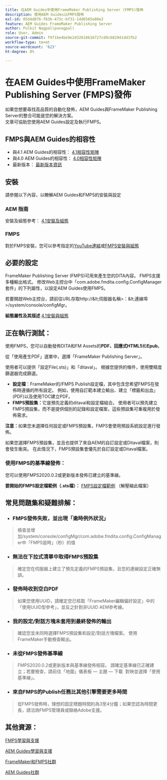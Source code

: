 ```yaml
---
title: 在AEM Guides中使用FrameMaker Publishing Server (FMPS)發佈
description: 使用AEM Guides以FMPS發佈
exl-id: 05d4d876-f83b-473c-bf31-14d6565e80e2
feature: AEM Guides FrameMaker Publishing Server
author: Pulkit Nagpal(punagpal)
role: User, Admin
source-git-commit: f971be4be9e2d32618616727cd9c682941dd3fb2
workflow-type: tm+mt
source-wordcount: '623'
ht-degree: 0%

---
```


# 在AEM Guides中使用FrameMaker Publishing Server (FMPS)發佈

如果您想要尋找高品質的自動化發佈，AEM Guides與FrameMaker Publishing Server的整合可能是您的解決方案。\
文章可協助您使用AEM Guides設定及執行FMPS。

## FMPS與AEM Guides的相容性

- 與4.1 AEM Guides的相容性： [4.1相容性矩陣](https://experienceleague.adobe.com/docs/experience-manager-guides-learn/tutorials/release-info/release-notes/on-prem-release-notes/release-notes-4.1.html?lang=en/#compatibility-matrix)
- 與4.0 AEM Guides的相容性： [4.0相容性矩陣](https://helpx.adobe.com/xml-documentation-for-experience-manager/release-note/release-notes-xml-documentation-solution-4-0.html/#Compatibility%20matrix)
- 最新版本： [最新版本資訊](https://experienceleague.adobe.com/docs/experience-manager-guides-learn/tutorials/release-info/latest-release-info.html?lang=en)

## 安裝

請參閱以下內容，以瞭解AEM Guides和FMPS的安裝與設定

### AEM 指南

安裝及組態參考： [4.1安裝及組態](https://helpx.adobe.com/content/dam/help/en/xml-documentation-solution/4-1-2/Adobe-Experience-Manager-Guides_Installation-Configuration-Guide_EN.pdf)

### FMPS

對於FMPS安裝，您可以參考指定的[YouTube連結](https://www.youtube.com/watch?v=2deelyM5VA8&amp;t)或[FMPS安裝與組態](https://help.adobe.com/en_US/framemaker/server/index.html#t=fmps-user-guide%2Finstall_config_fmps.html%23install_config_fmps&amp;rhtocid=_2)

## 必要的設定

FrameMaker Publishing Server (FMPS)可用來產生您的DITA內容。 FMPS支援多種輸出格式。 修改Web主控台中「com.adobe.fmdita.config.ConfigManager套件」的下列屬性，以設定AEM Guides使用FMPS。

若要開啟Web主控台，請前往URL存取http://\&lt;伺服器名稱\>：\&lt;連線埠\>/system/console/configMgr。

**組態屬性及其描述** [4.1安裝與組態](https://helpx.adobe.com/content/dam/help/en/xml-documentation-solution/4-1-2/Adobe-Experience-Manager-Guides_Installation-Configuration-Guide_EN.pdf#page=89)

## 正在執行測試：

使用FMPS，您可以自動發佈DITA和FM Assets的&#x200B;**PDF、回應式HTML5**&#x200B;和&#x200B;**Epub**。

從「使用產生PDF」選單中，選擇「FrameMaker Publishing Server」。

使用者可以提供「設定File(.sts)」和「ditaval」。 根據您提供的條件，使用雙精度篩選器完成篩選。

- **設定檔**：FrameMaker的/FMPS Publish設定檔，其中包含您希望FMPS在發佈時遵循的所有設定。 例如，使用自訂範本建立輸出、建立「標籤和出血」(PDF)以及使用TOC建立PDF。
- **FMPS預設集：**&#x200B;它是預先定義的ditaval和設定檔組合。 使用者可以預先建立FMPS預設集，而不是提供個別的記錄和設定檔案，這些預設集可重複用於發佈需求。

**注意：**&#x200B;如果您未選擇任何設定或FMPS預設集，FMPS會使用預設系統設定進行發佈。

如果您選擇FMPS預設集，並且也提供了來自AEM的自訂設定或Ditaval檔案，則會發生衝突。 在此情況下，FMPS預設集會優先於自訂設定或Ditaval檔案。

### 使用FMPS的基準線發佈：

您可以使用FMPS2020.0.2或更新版本發佈已建立的基準線。

**要開始的FMPS設定檔範例（.sts檔）：** [FMPS設定檔範例](https://acrobat.adobe.com/link/track?uri=urn:aaid:scds:US:ef750752-7a7e-4e51-923e-6b7d9861ed54) （解壓縮此檔案）

## 常見問題集和疑難排解：

- ### FMPS發佈失敗，並出現「逾時例外狀況」

>檢查並增加/system/console/configMgr/com.adobe.fmdita.config.ConfigManager中「FMPS逾時」（秒）的值

- ### 無法在下拉式清單中取得FMPS預設集

>確定您在伺服器上建立了預先定義的FMPS預設集，且您的連線設定正確無誤。

- ### 發佈時收到空白PDF

>如果您使用UUID，請確定您已核取「FrameMaker編輯偏好設定」中的「使用UUID型參考」，並反之針對非UUID AEM參考線。

- ### 我的設定/對話方塊未套用到最終發佈的輸出

>確認您並未同時選擇FMPS預設集和設定/對話方塊檔案。 使用FrameMaker手動檢查輸出。

- ### 未從FMPS發佈基準線

>FMPS2020.0.2或更新版本與基準線發佈相容。
>請確定基準線已正確建立；若要檢查，請前往「地圖」儀表板 — 主題 — 下載  對映並選擇「使用基準線」。
- ### 來自FMPS的Publish任務比其他引擎需要更多時間

>從FMPS發佈時，理想的固定標題時間約為3至4分鐘；如果您認為時間更長，請洽詢FMPS管理員或聯絡Adobe支援。

## 其他資源：

[FMPS學習與支援](https://helpx.adobe.com/support/framemaker-publishing-server.html)

[AEM Guides學習與支援](https://helpx.adobe.com/in/support/xml-documentation-for-experience-manager.html)

[FrameMaker和FMPS社群](https://community.adobe.com/t5/framemaker/ct-p/ct-framemaker?page=1&amp;sort=latest_replies&amp;lang=all&amp;tabid=all)

[AEM Guides社群](https://experienceleaguecommunities.adobe.com/t5/experience-manager-guides/ct-p/aem-xml-documentation)
